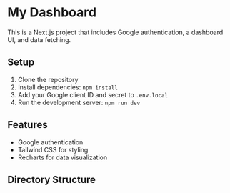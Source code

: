 # My Dashboard

This is a Next.js project that includes Google authentication, a dashboard UI, and data fetching.

## Setup

1. Clone the repository
2. Install dependencies: `npm install`
3. Add your Google client ID and secret to `.env.local`
4. Run the development server: `npm run dev`

## Features

- Google authentication
- Tailwind CSS for styling
- Recharts for data visualization

## Directory Structure
